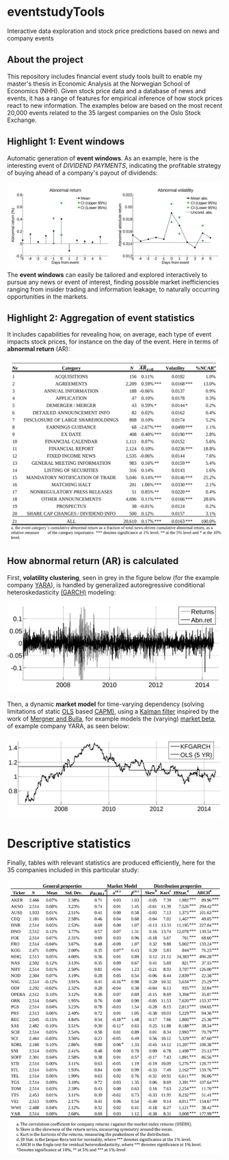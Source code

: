 # eventstudyTools
Interactive data exploration and stock price predictions based on news and company events

## About the project
This repository includes financial event study tools built to enable my master's thesis in Economic Analysis at the Norwegian School of Economics (NHH). Given stock price data and a database of news and events, it has a range of features for empirical inference of how stock prices react to new information. The examples below are based on the most recent 20,000 events related to the 35 largest companies on the Oslo Stock Exchange. 

<!---[First equation](https://latex.codecogs.com/gif.latex?\dpi{400}\alpha&space;+&space;\frac{2\beta}{\gamma})--->

<!---[Second equation](http://latex.codecogs.com/gif.latex?%5Cfrac%7Ba%7D%7Bb%7D)--->

<!---[Third equation](https://latex.codecogs.com/svg.latex?\sum_{i=1}^{n}sqrt(3sin(i)))--->

<!---[Third equation](https://latex.codecogs.com/gif.latex?\dpi{200}\sum_{i=1}^{n}\sqrt(3sin(i)))--->

<!---[alt1](https://wikimedia.org/api/rest_v1/media/math/render/svg/583cca32cbdd337bcc4b07c5748fb2ba2c1184c8)--->

## Highlight 1: Event windows
Automatic generation of **event windows**. As an example, here is the interesting event of *DIVIDEND PAYMENTS*, indicating the profitable strategy of buying ahead of a company's payout of dividends:

![](Screenshots/eventwindow.png)
The **event windows** can easily be tailored and explored interactively to pursue any news or event of interest, finding possible market inefficiencies ranging from insider trading and information leakage, to naturally occurring opportunities in the markets.

<!---[](Screenshots/eventperiod.png)--->

## Highlight 2: Aggregation of event statistics
It includes capabilities for revealing how, on average, each type of event impacts stock prices, for instance on the day of the event. Here in terms of **abnormal return** (AR):

![](Screenshots/eventstudy.png)

## How abnormal return (AR) is calculated

First, **volatility clustering**, seen in grey in the figure below (for the example company [YARA](https://www.yara.com/)), is handled by generalized autoregressive conditional heteroskedasticity [(GARCH)](https://en.wikipedia.org/wiki/Autoregressive_conditional_heteroskedasticity) modeling:

![](Screenshots/yaraAR.png)

Then, a dynamic **market model** for time-varying dependency (solving limitations of static [OLS](https://en.wikipedia.org/wiki/Ordinary_least_squares) based [CAPM)](https://en.wikipedia.org/wiki/Capital_asset_pricing_model), using a [Kalman filter](https://en.wikipedia.org/wiki/Kalman_filter) inspired by the work of [Mergner and Bulla](https://www.tandfonline.com/doi/full/10.1080/13518470802173396), for example models the (varying) [market beta](https://en.wikipedia.org/wiki/Beta_(finance)), of example company YARA, as seen below:

![](Screenshots/yaraKFGARCH.png)

# Descriptive statistics
Finally, tables with relevant statistics are produced efficiently, here for the 35 companies included in this particular study:

![](Screenshots/discrstats.png)







